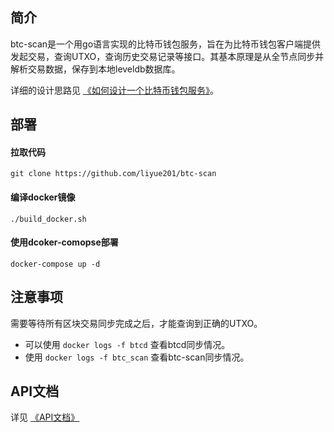 ##  简介

btc-scan是一个用go语言实现的比特币钱包服务，旨在为比特币钱包客户端提供发起交易，查询UTXO，查询历史交易记录等接口。其基本原理是从全节点同步并解析交易数据，保存到本地leveldb数据库。  

详细的设计思路见 [《如何设计一个比特币钱包服务》](https://github.com/liyue201/btc-wallet-service-design)。

## 部署

#### 拉取代码
```
git clone https://github.com/liyue201/btc-scan
```

####  编译docker镜像
```
./build_docker.sh
```

#### 使用dcoker-comopse部署
```
docker-compose up -d
```

## 注意事项 
需要等待所有区块交易同步完成之后，才能查询到正确的UTXO。  
- 可以使用 `docker logs -f btcd` 查看btcd同步情况。  
- 使用 `docker logs -f btc_scan` 查看btc-scan同步情况。

## API文档

详见 [《API文档》](/docs/api.md)
